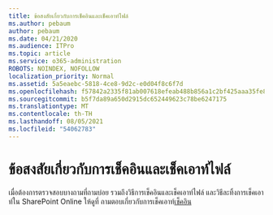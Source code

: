 ```yaml
---
title: ข้อสงสัยเกี่ยวกับการเช็คอินและเช็คเอาท์ไฟล์
ms.author: pebaum
author: pebaum
ms.date: 04/21/2020
ms.audience: ITPro
ms.topic: article
ms.service: o365-administration
ROBOTS: NOINDEX, NOFOLLOW
localization_priority: Normal
ms.assetid: 5a5eaebc-5818-4ce8-9d2c-e0d04f8c6f7d
ms.openlocfilehash: f57842a2335f81ab007618efeab488b856a1c2bf425aaa35fe8912dcece25c7e
ms.sourcegitcommit: b5f7da89a650d2915dc652449623c78be6247175
ms.translationtype: MT
ms.contentlocale: th-TH
ms.lasthandoff: 08/05/2021
ms.locfileid: "54062783"
---
```

# <a name="questions-about-check-in-and-out-files"></a>ข้อสงสัยเกี่ยวกับการเช็คอินและเช็คเอาท์ไฟล์

เมื่อต้องการตรวจสอบบางถามที่ถามบ่อย รวมถึงวิธีการเช็คอินและเช็คเอาท์ไฟล์ และวิธีละทิ้งการเช็คเอาท์ใน SharePoint Online ให้ดูที่ ถามตอบเกี่ยวกับการเช็คเอาท์[เช็คอิน](https://go.microsoft.com/fwlink/?linkid=2018786)
  

